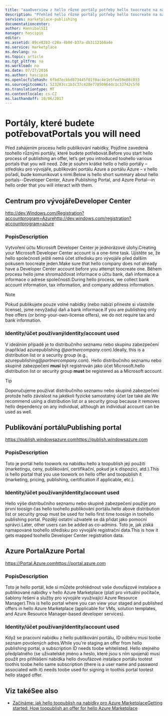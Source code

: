 ```yaml
---
title: "aaaOverview z hello různé portály potřeby hello toocreate na nabídku Marketplace | Microsoft Docs"
description: "Přehled hello různé portály potřeby hello toocreate na nabídku Marketplace."
services: marketplace-publishing
documentationcenter: 
author: HannibalSII
manager: hascipio
editor: 
ms.assetid: 89ce82b3-c28a-4b0d-b37a-db3112160a4e
ms.service: marketplace
ms.devlang: na
ms.topic: article
ms.tgt_pltfrm: na
ms.workload: na
ms.date: 07/27/2016
ms.author: hascipio
ms.openlocfilehash: 6fbd7ecbbd873445f01f0ac4e1e5fee59e08c033
ms.sourcegitcommit: 523283cc1b3c37c428e77850964dc1c33742c5f0
ms.translationtype: MT
ms.contentlocale: cs-CZ
ms.lasthandoff: 10/06/2017
---
```

# <a name="portals-you-will-need"></a><span data-ttu-id="c5b0e-103">Portály, které budete potřebovat</span><span class="sxs-lookup"><span data-stu-id="c5b0e-103">Portals you will need</span></span>
<span data-ttu-id="c5b0e-104">Před zahájením procesu hello publikování nabídky, Pojďme zavedená toohello různými portály, které budete potřebovat.</span><span class="sxs-lookup"><span data-stu-id="c5b0e-104">Before you start hello process of publishing an offer, let’s get you introduced toohello various portals that you will need.</span></span> <span data-ttu-id="c5b0e-105">Zde je souhrn krátké hello o hello portály – středisku pro vývojáře, publikování portálu Azure a portálu Azure – v hello pořadí, bude komunikovat s nimi.</span><span class="sxs-lookup"><span data-stu-id="c5b0e-105">Below is hello short summary about hello portals--Developer Center, Azure Publishing Portal, and Azure Portal--in hello order that you will interact with them.</span></span>                                                                            

## <a name="developer-center"></a><span data-ttu-id="c5b0e-106">Centrum pro vývojáře</span><span class="sxs-lookup"><span data-stu-id="c5b0e-106">Developer Center</span></span>
[<span data-ttu-id="c5b0e-107">http://dev.Windows.com/Registration?accountprogram=Azure</span><span class="sxs-lookup"><span data-stu-id="c5b0e-107">http://dev.windows.com/registration?accountprogram=azure</span></span>](http://dev.windows.com/registration?accountprogram=azure)

### <a name="description"></a><span data-ttu-id="c5b0e-108">Popis</span><span class="sxs-lookup"><span data-stu-id="c5b0e-108">Description</span></span>
<span data-ttu-id="c5b0e-109">Vytvoření účtu Microsoft Developer Center je jednorázové úlohy.</span><span class="sxs-lookup"><span data-stu-id="c5b0e-109">Creating your Microsoft Developer Center account is a one-time task.</span></span> <span data-ttu-id="c5b0e-110">Ujistěte se, že hello společnosti ještě nemá účet středisku pro vývojáře před dalším pokusem toocreate jeden.</span><span class="sxs-lookup"><span data-stu-id="c5b0e-110">Make sure that hello company does not already have a Developer Center account before you attempt toocreate one.</span></span> <span data-ttu-id="c5b0e-111">Během procesu hello jsme shromažďovat informace o účtu bank, daň informace a informace o adrese společnosti.</span><span class="sxs-lookup"><span data-stu-id="c5b0e-111">During hello process, we collect bank account information, tax information, and company address information.</span></span>

> [!NOTE]
> <span data-ttu-id="c5b0e-112">Pokud publikujete pouze volné nabídky (nebo nabízí přineste si vlastníte license), jsme nevyžadují daň a bank informace.</span><span class="sxs-lookup"><span data-stu-id="c5b0e-112">If you are publishing only free offers (or bring-your-own-license offers), we do not require tax and bank information.</span></span>
> 
> 

### <a name="identityaccount-used"></a><span data-ttu-id="c5b0e-113">Identity/účet používaný</span><span class="sxs-lookup"><span data-stu-id="c5b0e-113">Identity/account used</span></span>
<span data-ttu-id="c5b0e-114">V ideálním případě je to distribučního seznamu nebo skupinu zabezpečení (například azurepublishing @*partnercompany*.com).</span><span class="sxs-lookup"><span data-stu-id="c5b0e-114">Ideally, this is a distribution list or a security group (e.g., azurepublishing@*partnercompany*.com).</span></span> <span data-ttu-id="c5b0e-115">Hello distribučního seznamu nebo skupině zabezpečení **musí** být registrován jako účet Microsoft.</span><span class="sxs-lookup"><span data-stu-id="c5b0e-115">hello distribution list or security group **must** be registered as a Microsoft account.</span></span>

> [!TIP]
> <span data-ttu-id="c5b0e-116">Doporučujeme používat distribučního seznamu nebo skupině zabezpečení protože hello závislost na jakékoli fyzické samostatný účet lze také ale.</span><span class="sxs-lookup"><span data-stu-id="c5b0e-116">We recommend using a distribution list or a security group because it removes hello dependency on any individual, although an individual account can be used as well.</span></span>
> 
> 

## <a name="publishing-portal"></a><span data-ttu-id="c5b0e-117">Publikování portálu</span><span class="sxs-lookup"><span data-stu-id="c5b0e-117">Publishing portal</span></span>
[<span data-ttu-id="c5b0e-118">https://publish.windowsazure.com</span><span class="sxs-lookup"><span data-stu-id="c5b0e-118">https://publish.windowsazure.com</span></span>](https://publish.windowsazure.com)

### <a name="description"></a><span data-ttu-id="c5b0e-119">Popis</span><span class="sxs-lookup"><span data-stu-id="c5b0e-119">Description</span></span>
<span data-ttu-id="c5b0e-120">Toto je portál hello toowork na nabídku hello a toopublish její použití (marketingu, ceny, publikování, certifikační, pokud je k dispozici, atd.).</span><span class="sxs-lookup"><span data-stu-id="c5b0e-120">This is hello portal that you use toowork on hello offer and toopublish it (marketing, pricing, publishing, certification if applicable, etc.).</span></span>

### <a name="identityaccount-used"></a><span data-ttu-id="c5b0e-121">Identity/účet používaný</span><span class="sxs-lookup"><span data-stu-id="c5b0e-121">Identity/account used</span></span>
<span data-ttu-id="c5b0e-122">Hello výše distribučního seznamu nebo skupině zabezpečení použije pro první toosign čas hello toohello publikování portálu.</span><span class="sxs-lookup"><span data-stu-id="c5b0e-122">hello above distribution list or security group must be used for hello first time toosign in toohello publishing portal.</span></span> <span data-ttu-id="c5b0e-123">Později ostatní uživatelé se dá přidat jako pomocní správci.</span><span class="sxs-lookup"><span data-stu-id="c5b0e-123">Later, other users can be added as co-admins.</span></span> <span data-ttu-id="c5b0e-124">Toto je, jak získá namapované toohello středisku pro vývojáře registrační data.</span><span class="sxs-lookup"><span data-stu-id="c5b0e-124">This is how it gets mapped toohello Developer Center registration data.</span></span>

## <a name="azure-portal"></a><span data-ttu-id="c5b0e-125">Azure Portal</span><span class="sxs-lookup"><span data-stu-id="c5b0e-125">Azure Portal</span></span>
[<span data-ttu-id="c5b0e-126">https://Portal.Azure.com</span><span class="sxs-lookup"><span data-stu-id="c5b0e-126">https://portal.azure.com</span></span>](https://portal.azure.com)

### <a name="description"></a><span data-ttu-id="c5b0e-127">Popis</span><span class="sxs-lookup"><span data-stu-id="c5b0e-127">Description</span></span>
<span data-ttu-id="c5b0e-128">Toto je hello portál, kde si můžete prohlédnout vaše dvoufázové instalace a publikované nabídky v hello Azure Marketplace (platí pro virtuální počítače, šablony řešení a služby pro vývojáře využívající Azure Resource Manager).</span><span class="sxs-lookup"><span data-stu-id="c5b0e-128">This is hello portal where you can view your staged and published offers in hello Azure Marketplace (applicable for VMs, solution templates, and Azure Resource Manager-based developer services).</span></span>

### <a name="identityaccount-used"></a><span data-ttu-id="c5b0e-129">Identity/účet používaný</span><span class="sxs-lookup"><span data-stu-id="c5b0e-129">Identity/account used</span></span>
<span data-ttu-id="c5b0e-130">Když se pracovní nabídku z hello publikování portálu, ID odběru musí toobe seznam povolených adres.</span><span class="sxs-lookup"><span data-stu-id="c5b0e-130">While you're staging an offer from hello publishing portal, a subscription ID needs toobe whitelisted.</span></span> <span data-ttu-id="c5b0e-131">Hello stejného předplatného (se uživatelské jméno a heslo, které jsou s ním spojená) musí použít pro přihlášení nabídka hello dvoufázové instalace portálu tootest toothis toobe.</span><span class="sxs-lookup"><span data-stu-id="c5b0e-131">hello same subscription (there is a user name and password associated with it) needs toobe used for signing in toothis portal tootest hello staged offer.</span></span>

## <a name="see-also"></a><span data-ttu-id="c5b0e-132">Viz také</span><span class="sxs-lookup"><span data-stu-id="c5b0e-132">See also</span></span>
* [<span data-ttu-id="c5b0e-133">Začínáme: jak hello toopublish na nabídky pro Azure Marketplace</span><span class="sxs-lookup"><span data-stu-id="c5b0e-133">Getting started: How toopublish an offer for hello Azure Marketplace</span></span>](marketplace-publishing-getting-started.md)

